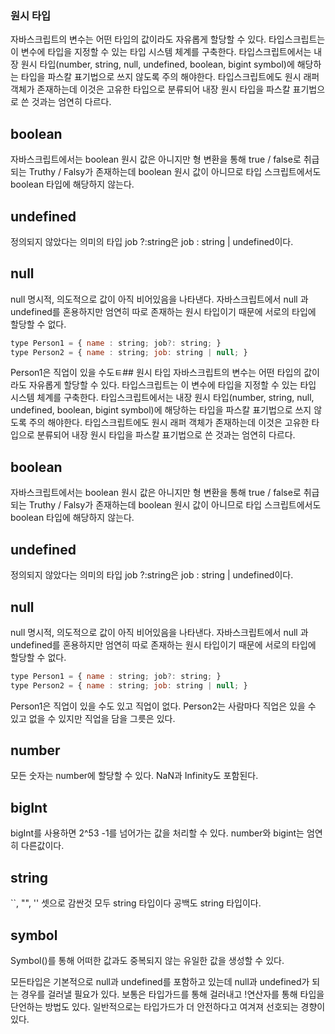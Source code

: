 ### 원시 타입
자바스크립트의 변수는 어떤 타입의 값이라도 자유롭게 할당할 수 있다.
타입스크립트는 이 변수에 타입을 지정할 수 있는 타입 시스템 체계를 구축한다.
타입스크립트에서는 내장 원시 타입(number, string, null, undefined, boolean, bigint symbol)에 해당하는 타입을 파스칼 표기법으로 쓰지 않도록 주의 해야한다.
타입스크립트에도 원시 래퍼 객체가 존재하는데 이것은 고유한 타입으로 분류되어 내장 원시  타입을 파스칼 표기법으로 쓴 것과는 엄연히 다르다.

## boolean
자바스크립트에서는 boolean 원시 값은 아니지만 형 변환을 통해 true / false로 취급되는 Truthy / Falsy가 존재하는데 boolean 원시 값이 아니므로 타입 스크립트에서도 boolean 타입에 해당하지 않는다.
## undefined
정의되지 않았다는 의미의 타입 job ?:string은 job : string | undefined이다.
## null
null 명시적, 의도적으로 값이 아직 비어있음을 나타낸다.
자바스크립트에서 null 과 undefined를 혼용하지만 엄연히 따로 존재하는 원시 타입이기 때문에 서로의 타입에 할당할 수 없다.
```javascript
type Person1 = { name : string; job?: string; }
type Person2 = { name : string; job: string | null; } 
```
Person1은 직업이 있을 수도ㅌ## 원시 타입
자바스크립트의 변수는 어떤 타입의 값이라도 자유롭게 할당할 수 있다.
타입스크립트는 이 변수에 타입을 지정할 수 있는 타입 시스템 체계를 구축한다.
타입스크립트에서는 내장 원시 타입(number, string, null, undefined, boolean, bigint symbol)에 해당하는 타입을 파스칼 표기법으로 쓰지 않도록 주의 해야한다.
타입스크립트에도 원시 래퍼 객체가 존재하는데 이것은 고유한 타입으로 분류되어 내장 원시  타입을 파스칼 표기법으로 쓴 것과는 엄연히 다르다.

## boolean
자바스크립트에서는 boolean 원시 값은 아니지만 형 변환을 통해 true / false로 취급되는 Truthy / Falsy가 존재하는데 boolean 원시 값이 아니므로 타입 스크립트에서도 boolean 타입에 해당하지 않는다.
## undefined
정의되지 않았다는 의미의 타입 job ?:string은 job : string | undefined이다.
## null
null 명시적, 의도적으로 값이 아직 비어있음을 나타낸다.
자바스크립트에서 null 과 undefined를 혼용하지만 엄연히 따로 존재하는 원시 타입이기 때문에 서로의 타입에 할당할 수 없다.
```javascript
type Person1 = { name : string; job?: string; }
type Person2 = { name : string; job: string | null; } 
```
Person1은 직업이 있을 수도 있고 직업이 없다.
Person2는 사람마다 직업은 있을 수 있고 없을 수 있지만 직업을 담을 그릇은 있다.
## number
모든 숫자는 number에 할당할 수 있다. NaN과 Infinity도 포함된다.
## bigInt
bigInt를 사용하면 2^53 -1를 넘어가는 값을 처리할 수 있다. number와 bigint는 엄연히 다른값이다.
## string
``, "", '' 셋으로 감싼것 모두 string 타입이다 공백도 string 타입이다.
## symbol
Symbol()를 통해 어떠한 값과도 중복되지 않는 유일한 값을 생성할 수 있다.

모든타입은 기본적으로 null과 undefined를 포함하고 있는데 null과 undefined가 되는 경우를 걸러낼 필요가 있다.
보통은 타입가드를 통해 걸러내고 !연산자를 통해 타입을 단언하는 방법도 있다.
일반적으로는 타입가드가 더 안전하다고 여겨져 선호되는 경향이 있다.
